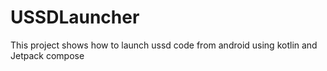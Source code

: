 # USSDLauncher 
This project shows how to launch ussd code from android using kotlin  and Jetpack compose
